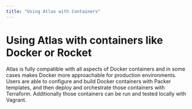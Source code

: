 ```yaml
---
title: "Using Atlas with Containers"
---
```

# Using Atlas with containers like Docker or Rocket
Atlas is fully compatible with all aspects of Docker containers and in some cases makes Docker more approachable for production environments. Users are able to configure and build Docker containers with Packer templates, and then deploy and orchestrate those containers with Terraform. Additionally those containers can be run and tested locally with Vagrant.